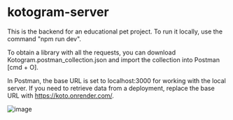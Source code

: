 # kotogram-server

This is the backend for an educational pet project. To run it locally, use the command "npm run dev".

To obtain a library with all the requests, you can download Kotogram.postman_collection.json and import the collection into Postman [cmd + O].

In Postman, the base URL is set to localhost:3000 for working with the local server. If you need to retrieve data from a deployment, replace the base URL with https://koto.onrender.com/.

![image](https://user-images.githubusercontent.com/91047130/222159322-8cc4824f-863b-4ecc-b758-0de1b2ba8036.png)

